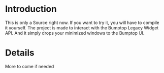 # Introduction #

This is only a Source right now. If you want to try it, you will have to compile it yourself.
The project is made to interact with the Bumptop Legacy Widget API. And it simply drops your minimized windows to the Bumptop UI.

# Details #

More to come if needed